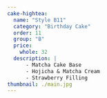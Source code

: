 ```yaml
---
cake-hightea:
  name: "Style B11"
  category: "Birthday Cake"
  order: 11
  group: "B"
  price:
    whole: 32
  description: |
      - Matcha Cake Base
      - Hojicha & Matcha Cream
      - Strawberry Filling
thumbnail: ./main.jpg
---
```

